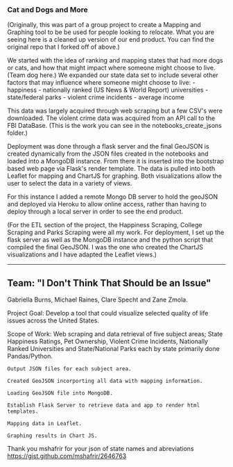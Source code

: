 ### Cat and Dogs and More

(Originally, this was part of a group project to create a Mapping and Graphing tool to be be used for people looking to relocate.  What you are seeing here is a cleaned up version of our end product. You can find the original repo that I forked off of above.)

We started with the idea of ranking and mapping states that had more dogs or cats, and how that might impact where someone might choose to live. (Team dog here.) We expanded our state data set to include several other factors that may influence where someone might choose to live:
    - happiness 
    - nationally ranked (US News & World Report) universities
    - state/federal parks
    - violent crime incidents
    - average income 
    
This data was largely acquired through web scraping but a few CSV's were downloaded.  The violent crime data was acquired from an API call to the FBI DataBase. (This is the work you can see in the notebooks_create_jsons folder.)

Deployment was done through a flask server and the final GeoJSON is created dynamically from the JSON files created in the notebooks and loaded into a MongoDB instance.  From there it is inserted into the bootstrap based web page via Flask's render template.  The data is pulled into both Leaflet for mapping and ChartJS for graphing.  Both visualizations allow the user to select the data in a variety of views.

For this instance I added a remote Mongo DB server to hold the geoJSON and deployed via Heroku to allow online access, rather than having to deploy through a local server in order to see the end product.

(For the ETL section of the project, the Happiness Scraping, College Scraping and Parks Scraping were all my work. For deployment, I set up the flask server as well as the MongoDB instance and the python script that compiled the final GeoJSON. I was the one who created the ChartJS visualizations and I have adapted the Leaflet views.)


____________________________________________________________________________
## Team: "I Don't Think That Should be an Issue"

Gabriella Burns, Michael Raines, Clare Specht and Zane Zmola.

Project Goal:
    Develop a tool that could visualize selected quality of life issues across the United States.  

Scope of Work:
    Web scraping and data retrieval of five subject areas; State Happiness Ratings, Pet Ownership, Violent Crime Incidents, Nationally Ranked Universities and State/National Parks each by state primarily done Pandas/Python.

    Output JSON files for each subject area.
    
    Created GeoJSON incorporting all data with mapping information. 
    
    Loading GeoJSON file into MongoDB.
    
    Establish Flask Server to retrieve data and app to render html templates.

    Mapping data in Leaflet.

    Graphing results in Chart JS.



Thank you mshafrir for your json of state names and abreviations
https://gist.github.com/mshafrir/2646763
